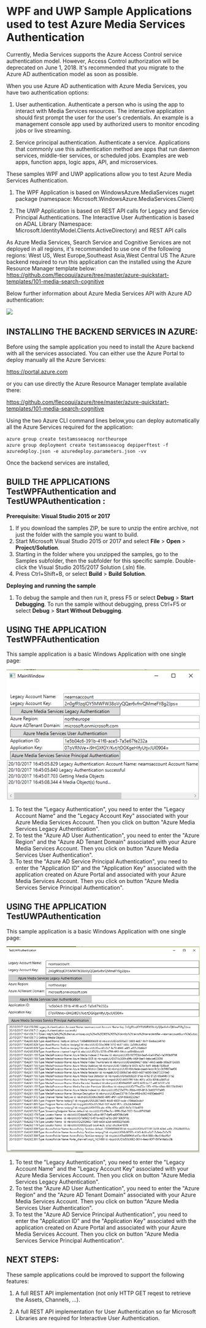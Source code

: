 # WPF and UWP Sample Applications used to test Azure Media Services Authentication

Currently, Media Services supports the Azure Access Control service authentication model. However, Access Control authorization will be deprecated on June 1, 2018. It's recommended that you migrate to the Azure AD authentication model as soon as possible.

When you use Azure AD authentication with Azure Media Services, you have two authentication options:

1. User authentication. Authenticate a person who is using the app to interact with Media Services resources. The interactive application should first prompt the user for the user's credentials. An example is a management console app used by authorized users to monitor encoding jobs or live streaming. </p> 
2. Service principal authentication. Authenticate a service. Applications that commonly use this authentication method are apps that run daemon services, middle-tier services, or scheduled jobs. Examples are web apps, function apps, logic apps, API, and microservices.</p>

These samples WPF and UWP applications allow you to test Azure Media Services Authentication.
1. The WPF Application is based on WindowsAzure.MediaServices nuget package (namespace: Microsoft.WindowsAzure.MediaServices.Client)</p>
2. The UWP Application is based on REST API calls for Legacy and Service Principal Authentications. The Interactive User Authentication is based on ADAL Library (Namespace: Microsoft.IdentityModel.Clients.ActiveDirectory) and REST API calls</p>

As Azure Media Services, Search Service and Cognitive Services are not deployed in all regions, it's recommanded to use one of the following regions:
West US, West Europe,Southeast Asia,West Central US 
The Azure backend required to run this application can the installed using the Azure Resource Manager template below:
https://github.com/flecoqui/azure/tree/master/azure-quickstart-templates/101-media-search-cognitive  

Below further information about Azure Media Services API with Azure AD authentication:

![](https://docs.microsoft.com/en-us/azure/media-services/media-services-use-aad-auth-to-access-ams-api)


## INSTALLING THE BACKEND SERVICES IN AZURE:

Before using the sample application you need to install the Azure backend with all the services associated.
You can either use the Azure Portal to deploy manually all the Azure Services:

https://portal.azure.com
 
or you can use directly the Azure Resource Manager template available there:

https://github.com/flecoqui/azure/tree/master/azure-quickstart-templates/101-media-search-cognitive

Using the two Azure CLI command lines below,you can deploy automatically all the Azure Services required for the application: 

    azure group create testamsseacog northeurope
	azure group deployment create testamsseacog depiperftest -f azuredeploy.json -e azuredeploy.parameters.json -vv

Once the backend services are installed,

## BUILD THE APPLICATIONS TestWPFAuthentication and TestUWPAuthentication :

**Prerequisite: Visual Studio 2015 or 2017**

1. If you download the samples ZIP, be sure to unzip the entire archive, not just the folder with the sample you want to build. 
3. Start Microsoft Visual Studio 2015 or 2017 and select **File** \> **Open** \> **Project/Solution**.
3. Starting in the folder where you unzipped the samples, go to the Samples subfolder, then the subfolder for this specific sample. Double-click the Visual Studio 2015/2017 Solution (.sln) file.
4. Press Ctrl+Shift+B, or select **Build** \> **Build Solution**.

**Deploying and running the sample**
1.  To debug the sample and then run it, press F5 or select **Debug** \> **Start Debugging**. To run the sample without debugging, press Ctrl+F5 or select **Debug** \> **Start Without Debugging**.


## USING THE APPLICATION TestWPFAuthentication 
This sample application is a basic Windows Application with one single page:

![](https://raw.githubusercontent.com/flecoqui/azure/master/Samples/TestAuthentication/Docs/UI_WPF_0.png)

1. To test the "Legacy Authentication", you need to enter the "Legacy Account Name" and the "Legacy Account Key" associated with your Azure Media Services Account. Then you click on button "Azure Media Services Legacy Authentication".
2. To test the "Azure AD User Authentication", you need to enter the "Azure Region" and the "Azure AD Tenant Domain" associated with your Azure Media Services Account. Then you click on button "Azure Media Services User Authentication".
3. To test the "Azure AD Service Principal Authentication", you need to enter the "Application ID" and the "Application Key" associated with the application created on Azure Portal and associated with your Azure Media Services Account. Then you click on button "Azure Media Services Service Principal Authentication".


## USING THE APPLICATION TestUWPAuthentication 
This sample application is a basic Windows Application with one single page:

![](https://raw.githubusercontent.com/flecoqui/azure/master/Samples/TestAuthentication/Docs/UI_UWP_0.png)


1. To test the "Legacy Authentication", you need to enter the "Legacy Account Name" and the "Legacy Account Key" associated with your Azure Media Services Account. Then you click on button "Azure Media Services Legacy Authentication".
2. To test the "Azure AD User Authentication", you need to enter the "Azure Region" and the "Azure AD Tenant Domain" associated with your Azure Media Services Account. Then you click on button "Azure Media Services User Authentication".
3. To test the "Azure AD Service Principal Authentication", you need to enter the "Application ID" and the "Application Key" associated with the application created on Azure Portal and associated with your Azure Media Services Account. Then you click on button "Azure Media Services Service Principal Authentication".



## NEXT STEPS:
These sample applications could be improved to support the following features:</p>
1.  A full REST API implementation (not only HTTP GET reqest to retrieve the Assets, Channels, ...).</p>
2.  A full REST API implementation for User Authentication so far Microsoft Libraries are required for Interactive User Authentication.</p>

